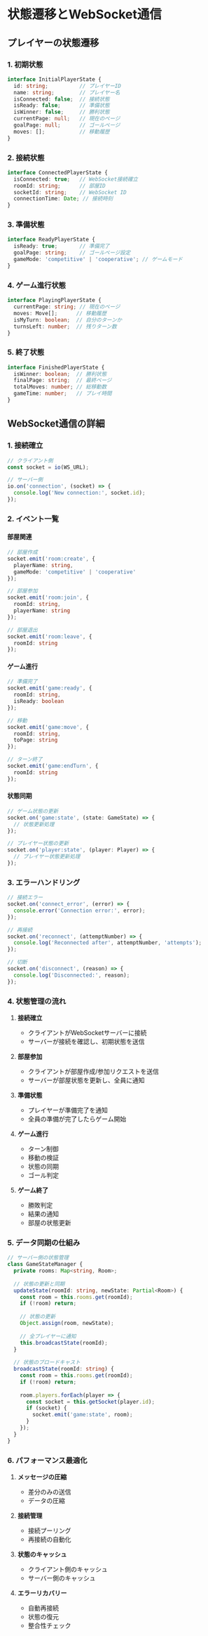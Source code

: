 # 状態遷移とWebSocket通信

## プレイヤーの状態遷移

### 1. 初期状態
```typescript
interface InitialPlayerState {
  id: string;          // プレイヤーID
  name: string;        // プレイヤー名
  isConnected: false;  // 接続状態
  isReady: false;      // 準備状態
  isWinner: false;     // 勝利状態
  currentPage: null;   // 現在のページ
  goalPage: null;      // ゴールページ
  moves: [];           // 移動履歴
}
```

### 2. 接続状態
```typescript
interface ConnectedPlayerState {
  isConnected: true;   // WebSocket接続確立
  roomId: string;      // 部屋ID
  socketId: string;    // WebSocket ID
  connectionTime: Date; // 接続時刻
}
```

### 3. 準備状態
```typescript
interface ReadyPlayerState {
  isReady: true;       // 準備完了
  goalPage: string;    // ゴールページ設定
  gameMode: 'competitive' | 'cooperative'; // ゲームモード
}
```

### 4. ゲーム進行状態
```typescript
interface PlayingPlayerState {
  currentPage: string; // 現在のページ
  moves: Move[];      // 移動履歴
  isMyTurn: boolean;  // 自分のターンか
  turnsLeft: number;  // 残りターン数
}
```

### 5. 終了状態
```typescript
interface FinishedPlayerState {
  isWinner: boolean;  // 勝利状態
  finalPage: string;  // 最終ページ
  totalMoves: number; // 総移動数
  gameTime: number;   // プレイ時間
}
```

## WebSocket通信の詳細

### 1. 接続確立
```typescript
// クライアント側
const socket = io(WS_URL);

// サーバー側
io.on('connection', (socket) => {
  console.log('New connection:', socket.id);
});
```

### 2. イベント一覧

#### 部屋関連
```typescript
// 部屋作成
socket.emit('room:create', {
  playerName: string,
  gameMode: 'competitive' | 'cooperative'
});

// 部屋参加
socket.emit('room:join', {
  roomId: string,
  playerName: string
});

// 部屋退出
socket.emit('room:leave', {
  roomId: string
});
```

#### ゲーム進行
```typescript
// 準備完了
socket.emit('game:ready', {
  roomId: string,
  isReady: boolean
});

// 移動
socket.emit('game:move', {
  roomId: string,
  toPage: string
});

// ターン終了
socket.emit('game:endTurn', {
  roomId: string
});
```

#### 状態同期
```typescript
// ゲーム状態の更新
socket.on('game:state', (state: GameState) => {
  // 状態更新処理
});

// プレイヤー状態の更新
socket.on('player:state', (player: Player) => {
  // プレイヤー状態更新処理
});
```

### 3. エラーハンドリング
```typescript
// 接続エラー
socket.on('connect_error', (error) => {
  console.error('Connection error:', error);
});

// 再接続
socket.on('reconnect', (attemptNumber) => {
  console.log('Reconnected after', attemptNumber, 'attempts');
});

// 切断
socket.on('disconnect', (reason) => {
  console.log('Disconnected:', reason);
});
```

### 4. 状態管理の流れ

1. **接続確立**
   - クライアントがWebSocketサーバーに接続
   - サーバーが接続を確認し、初期状態を送信

2. **部屋参加**
   - クライアントが部屋作成/参加リクエストを送信
   - サーバーが部屋状態を更新し、全員に通知

3. **準備状態**
   - プレイヤーが準備完了を通知
   - 全員の準備が完了したらゲーム開始

4. **ゲーム進行**
   - ターン制御
   - 移動の検証
   - 状態の同期
   - ゴール判定

5. **ゲーム終了**
   - 勝敗判定
   - 結果の通知
   - 部屋の状態更新

### 5. データ同期の仕組み

```typescript
// サーバー側の状態管理
class GameStateManager {
  private rooms: Map<string, Room>;
  
  // 状態の更新と同期
  updateState(roomId: string, newState: Partial<Room>) {
    const room = this.rooms.get(roomId);
    if (!room) return;
    
    // 状態の更新
    Object.assign(room, newState);
    
    // 全プレイヤーに通知
    this.broadcastState(roomId);
  }
  
  // 状態のブロードキャスト
  broadcastState(roomId: string) {
    const room = this.rooms.get(roomId);
    if (!room) return;
    
    room.players.forEach(player => {
      const socket = this.getSocket(player.id);
      if (socket) {
        socket.emit('game:state', room);
      }
    });
  }
}
```

### 6. パフォーマンス最適化

1. **メッセージの圧縮**
   - 差分のみの送信
   - データの圧縮

2. **接続管理**
   - 接続プーリング
   - 再接続の自動化

3. **状態のキャッシュ**
   - クライアント側のキャッシュ
   - サーバー側のキャッシュ

4. **エラーリカバリー**
   - 自動再接続
   - 状態の復元
   - 整合性チェック 
